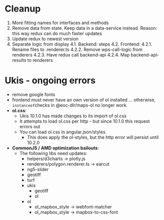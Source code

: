 # Cleanup

1. More fitting names for interfaces and methods
2. Remove data from state. Keep data in a data-service instead. Reason: this way redux can do much faster updates
3. Update redux to newest version
4. Separate logic from display
    4.1. Backend: steps
    4.2. Frontend: 
        4.2.1. Rename files to <step-name>.renderer.ts
        4.2.2. Remove wps-call-logic from renderers
        4.2.3. Have redux call backend-api
        4.2.4. Map backend-api-results to renderers



# Ukis - ongoing errors
- remove google fonts
- frontend must never have an own version of ol installed ... otherwise, `instanceof`checks in @eoc-dlr/maps-ol no longer work.
- **ol.css**: 
    - Ukis 10.1.0 has made changes to its import of ol.css
    - It attempts to load ol.css per http - but since 10.1.0 this request errors out
    - You can load ol.css in angular.json/styles. 
        - This does apply the ol-styles, but the http error will persist until 10.2.0
- **CommonJS / AMD optimization bailouts**:
    - The following libs need updates:
        - helpers/d3charts -> plotly.js
        - renderers/polygon.renderer.ts -> earcut
        - ng5-slider
        - geotiff
        - turf
        - ukis
            - geotiff
            - ol
        - ol
            - ol_mapbox_style -> webfont-matcher
            - ol_mapbox_style -> mapbox-to-css-font